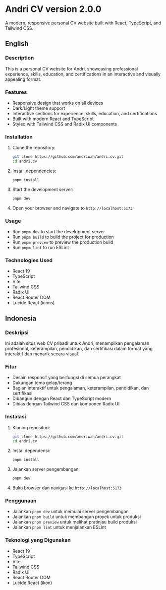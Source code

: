 # Andri CV version 2.0.0

A modern, responsive personal CV website built with React, TypeScript, and Tailwind CSS.

## English

### Description

This is a personal CV website for Andri, showcasing professional experience, skills, education, and certifications in an interactive and visually appealing format.

### Features

- Responsive design that works on all devices
- Dark/Light theme support
- Interactive sections for experience, skills, education, and certifications
- Built with modern React and TypeScript
- Styled with Tailwind CSS and Radix UI components

### Installation

1. Clone the repository:

   ```bash
   git clone https://github.com/andriwah/andri.cv.git
   cd andri.cv
   ```

2. Install dependencies:

   ```bash
   pnpm install
   ```

3. Start the development server:

   ```bash
   pnpm dev
   ```

4. Open your browser and navigate to `http://localhost:5173`

### Usage

- Run `pnpm dev` to start the development server
- Run `pnpm build` to build the project for production
- Run `pnpm preview` to preview the production build
- Run `pnpm lint` to run ESLint

### Technologies Used

- React 19
- TypeScript
- Vite
- Tailwind CSS
- Radix UI
- React Router DOM
- Lucide React (icons)

## Indonesia

### Deskripsi

Ini adalah situs web CV pribadi untuk Andri, menampilkan pengalaman profesional, keterampilan, pendidikan, dan sertifikasi dalam format yang interaktif dan menarik secara visual.

### Fitur

- Desain responsif yang berfungsi di semua perangkat
- Dukungan tema gelap/terang
- Bagian interaktif untuk pengalaman, keterampilan, pendidikan, dan sertifikasi
- Dibangun dengan React dan TypeScript modern
- Dihias dengan Tailwind CSS dan komponen Radix UI

### Instalasi

1. Kloning repositori:

   ```bash
   git clone https://github.com/andriwah/andri.cv.git
   cd andri.cv
   ```

2. Instal dependensi:

   ```bash
   pnpm install
   ```

3. Jalankan server pengembangan:

   ```bash
   pnpm dev
   ```

4. Buka browser dan navigasi ke `http://localhost:5173`

### Penggunaan

- Jalankan `pnpm dev` untuk memulai server pengembangan
- Jalankan `pnpm build` untuk membangun proyek untuk produksi
- Jalankan `pnpm preview` untuk melihat pratinjau build produksi
- Jalankan `pnpm lint` untuk menjalankan ESLint

### Teknologi yang Digunakan

- React 19
- TypeScript
- Vite
- Tailwind CSS
- Radix UI
- React Router DOM
- Lucide React (ikon)
